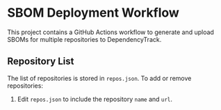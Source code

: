 # SBOM Deployment Workflow

This project contains a GitHub Actions workflow to generate and upload SBOMs for multiple repositories to DependencyTrack.

## Repository List
The list of repositories is stored in `repos.json`. To add or remove repositories:
1. Edit `repos.json` to include the repository `name` and `url`.